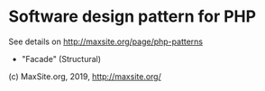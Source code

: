 # Software design pattern for PHP

See details on http://maxsite.org/page/php-patterns

* "Facade" (Structural)


(c) MaxSite.org, 2019, http://maxsite.org/
